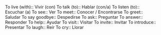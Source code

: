 To live (with):: Vivir (con)
To talk (to):: Hablar (con/a)
To listen (to):: Escuchar (a)
To see:: Ver
To meet:: Conocer / Encontrarse
To greet:: Saludar
To say goodbye:: Despedirse
To ask:: Preguntar
To answer:: Responder
To help:: Ayudar
To visit:: Visitar
To invite:: Invitar
To introduce:: Presentar
To laugh:: Reír
To cry:: Llorar
